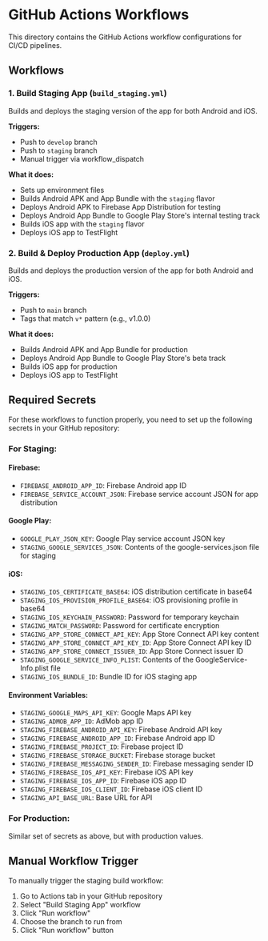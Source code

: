 # GitHub Actions Workflows

This directory contains the GitHub Actions workflow configurations for CI/CD pipelines.

## Workflows

### 1. Build Staging App (`build_staging.yml`)

Builds and deploys the staging version of the app for both Android and iOS.

**Triggers:**
- Push to `develop` branch
- Push to `staging` branch
- Manual trigger via workflow_dispatch

**What it does:**
- Sets up environment files
- Builds Android APK and App Bundle with the `staging` flavor
- Deploys Android APK to Firebase App Distribution for testing
- Deploys Android App Bundle to Google Play Store's internal testing track
- Builds iOS app with the `staging` flavor
- Deploys iOS app to TestFlight

### 2. Build & Deploy Production App (`deploy.yml`)

Builds and deploys the production version of the app for both Android and iOS.

**Triggers:**
- Push to `main` branch
- Tags that match `v*` pattern (e.g., v1.0.0)

**What it does:**
- Builds Android APK and App Bundle for production
- Deploys Android App Bundle to Google Play Store's beta track
- Builds iOS app for production
- Deploys iOS app to TestFlight

## Required Secrets

For these workflows to function properly, you need to set up the following secrets in your GitHub repository:

### For Staging:

#### Firebase:
- `FIREBASE_ANDROID_APP_ID`: Firebase Android app ID
- `FIREBASE_SERVICE_ACCOUNT_JSON`: Firebase service account JSON for app distribution

#### Google Play:
- `GOOGLE_PLAY_JSON_KEY`: Google Play service account JSON key
- `STAGING_GOOGLE_SERVICES_JSON`: Contents of the google-services.json file for staging

#### iOS:
- `STAGING_IOS_CERTIFICATE_BASE64`: iOS distribution certificate in base64
- `STAGING_IOS_PROVISION_PROFILE_BASE64`: iOS provisioning profile in base64
- `STAGING_IOS_KEYCHAIN_PASSWORD`: Password for temporary keychain
- `STAGING_MATCH_PASSWORD`: Password for certificate encryption
- `STAGING_APP_STORE_CONNECT_API_KEY`: App Store Connect API key content
- `STAGING_APP_STORE_CONNECT_API_KEY_ID`: App Store Connect API key ID
- `STAGING_APP_STORE_CONNECT_ISSUER_ID`: App Store Connect issuer ID
- `STAGING_GOOGLE_SERVICE_INFO_PLIST`: Contents of the GoogleService-Info.plist file
- `STAGING_IOS_BUNDLE_ID`: Bundle ID for iOS staging app

#### Environment Variables:
- `STAGING_GOOGLE_MAPS_API_KEY`: Google Maps API key
- `STAGING_ADMOB_APP_ID`: AdMob app ID
- `STAGING_FIREBASE_ANDROID_API_KEY`: Firebase Android API key
- `STAGING_FIREBASE_ANDROID_APP_ID`: Firebase Android app ID
- `STAGING_FIREBASE_PROJECT_ID`: Firebase project ID
- `STAGING_FIREBASE_STORAGE_BUCKET`: Firebase storage bucket
- `STAGING_FIREBASE_MESSAGING_SENDER_ID`: Firebase messaging sender ID
- `STAGING_FIREBASE_IOS_API_KEY`: Firebase iOS API key
- `STAGING_FIREBASE_IOS_APP_ID`: Firebase iOS app ID
- `STAGING_FIREBASE_IOS_CLIENT_ID`: Firebase iOS client ID
- `STAGING_API_BASE_URL`: Base URL for API

### For Production:
Similar set of secrets as above, but with production values.

## Manual Workflow Trigger

To manually trigger the staging build workflow:
1. Go to Actions tab in your GitHub repository
2. Select "Build Staging App" workflow
3. Click "Run workflow"
4. Choose the branch to run from
5. Click "Run workflow" button 